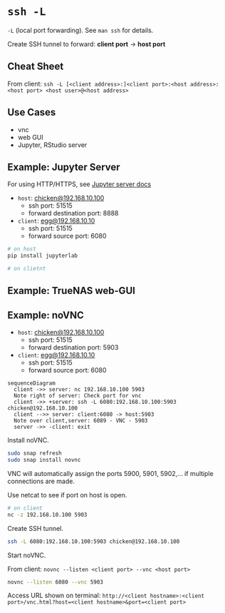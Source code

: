 # `ssh -L`

`-L` (local port forwarding).
See `man ssh` for details.

Create SSH tunnel to forward: **client port** -> **host port**

## Cheat Sheet

From client: `ssh -L [<client address>:]<client port>:<host address>:<host port> <host user>@<host address>`

## Use Cases

- vnc
- web GUI
- Jupyter, RStudio server

## Example: Jupyter Server

For using HTTP/HTTPS, see [Jupyter server docs](https://jupyter-server.readthedocs.io/en/latest/operators/public-server.html)


- `host`: chicken@192.168.10.100
  - ssh port: 51515
  - forward destination port: 8888
- `client`: egg@192.168.10.10
  - ssh port: 51515
  - forward source port: 6080


```bash
# on host
pip install jupyterlab
```

```bash
# on clietnt
```

## Example: TrueNAS web-GUI

## Example: noVNC

- `host`: chicken@192.168.10.100
  - ssh port: 51515
  - forward destination port: 5903 
- `client`: egg@192.168.10.10
  - ssh port: 51515
  - forward source port: 6080

```mermaid
sequenceDiagram
  client ->> server: nc 192.168.10.100 5903
  Note right of server: Check port for vnc
  client ->> +server: ssh -L 6080:192.168.10.100:5903 chicken@192.168.10.100
  client -->> server: client:6080 -> host:5903
  Note over client,server: 6089 - VNC - 5903
  server ->> -client: exit
```

Install noVNC.

```bash
sudo snap refresh
sudo snap install novnc
```

VNC will automatically assign the ports 5900, 5901, 5902,... if multiple connections are made.

Use netcat to see if port on host is open.

```bash
# on client
nc -z 192.168.10.100 5903
```

Create SSH tunnel.

```bash
ssh -L 6080:192.168.10.100:5903 chicken@192.168.10.100
```

Start noVNC.

From client: `novnc --listen <client port> --vnc <host port>`

```bash
novnc --listen 6080 --vnc 5903
```

Access URL shown on terminal: `http://<client hostname>:<client port>/vnc.html?host=<client hostname>&port=<client port>`
